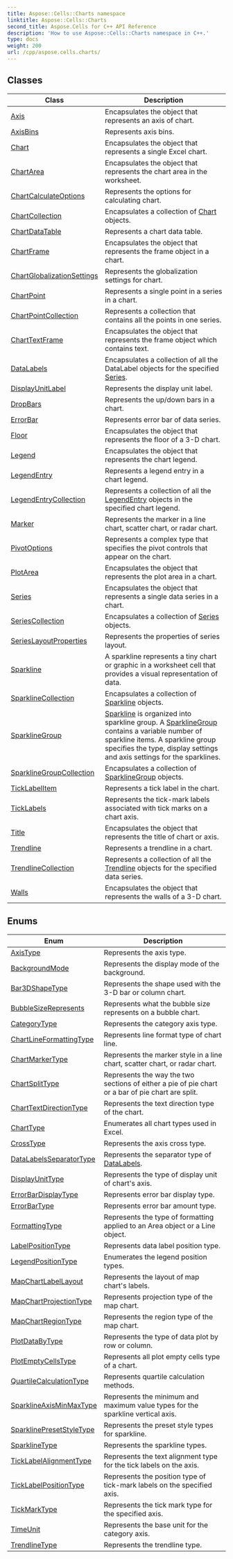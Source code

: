 ```yaml
---
title: Aspose::Cells::Charts namespace
linktitle: Aspose::Cells::Charts
second_title: Aspose.Cells for C++ API Reference
description: 'How to use Aspose::Cells::Charts namespace in C++.'
type: docs
weight: 200
url: /cpp/aspose.cells.charts/
---
```




## Classes

| Class | Description |
| --- | --- |
| [Axis](./axis/) | Encapsulates the object that represents an axis of chart. |
| [AxisBins](./axisbins/) | Represents axis bins. |
| [Chart](./chart/) | Encapsulates the object that represents a single Excel chart. |
| [ChartArea](./chartarea/) | Encapsulates the object that represents the chart area in the worksheet. |
| [ChartCalculateOptions](./chartcalculateoptions/) | Represents the options for calculating chart. |
| [ChartCollection](./chartcollection/) | Encapsulates a collection of [Chart](./chart/) objects. |
| [ChartDataTable](./chartdatatable/) | Represents a chart data table. |
| [ChartFrame](./chartframe/) | Encapsulates the object that represents the frame object in a chart. |
| [ChartGlobalizationSettings](./chartglobalizationsettings/) | Represents the globalization settings for chart. |
| [ChartPoint](./chartpoint/) | Represents a single point in a series in a chart. |
| [ChartPointCollection](./chartpointcollection/) | Represents a collection that contains all the points in one series. |
| [ChartTextFrame](./charttextframe/) | Encapsulates the object that represents the frame object which contains text. |
| [DataLabels](./datalabels/) | Encapsulates a collection of all the DataLabel objects for the specified [Series](./series/). |
| [DisplayUnitLabel](./displayunitlabel/) | Represents the display unit label. |
| [DropBars](./dropbars/) | Represents the up/down bars in a chart. |
| [ErrorBar](./errorbar/) | Represents error bar of data series. |
| [Floor](./floor/) | Encapsulates the object that represents the floor of a 3-D chart. |
| [Legend](./legend/) | Encapsulates the object that represents the chart legend. |
| [LegendEntry](./legendentry/) | Represents a legend entry in a chart legend. |
| [LegendEntryCollection](./legendentrycollection/) | Represents a collection of all the [LegendEntry](./legendentry/) objects in the specified chart legend. |
| [Marker](./marker/) | Represents the marker in a line chart, scatter chart, or radar chart. |
| [PivotOptions](./pivotoptions/) | Represents a complex type that specifies the pivot controls that appear on the chart. |
| [PlotArea](./plotarea/) | Encapsulates the object that represents the plot area in a chart. |
| [Series](./series/) | Encapsulates the object that represents a single data series in a chart. |
| [SeriesCollection](./seriescollection/) | Encapsulates a collection of [Series](./series/) objects. |
| [SeriesLayoutProperties](./serieslayoutproperties/) | Represents the properties of series layout. |
| [Sparkline](./sparkline/) | A sparkline represents a tiny chart or graphic in a worksheet cell that provides a visual representation of data. |
| [SparklineCollection](./sparklinecollection/) | Encapsulates a collection of [Sparkline](./sparkline/) objects. |
| [SparklineGroup](./sparklinegroup/) | [Sparkline](./sparkline/) is organized into sparkline group. A [SparklineGroup](./sparklinegroup/) contains a variable number of sparkline items. A sparkline group specifies the type, display settings and axis settings for the sparklines. |
| [SparklineGroupCollection](./sparklinegroupcollection/) | Encapsulates a collection of [SparklineGroup](./sparklinegroup/) objects. |
| [TickLabelItem](./ticklabelitem/) | Represents a tick label in the chart. |
| [TickLabels](./ticklabels/) | Represents the tick-mark labels associated with tick marks on a chart axis. |
| [Title](./title/) | Encapsulates the object that represents the title of chart or axis. |
| [Trendline](./trendline/) | Represents a trendline in a chart. |
| [TrendlineCollection](./trendlinecollection/) | Represents a collection of all the [Trendline](./trendline/) objects for the specified data series. |
| [Walls](./walls/) | Encapsulates the object that represents the walls of a 3-D chart. |
## Enums

| Enum | Description |
| --- | --- |
| [AxisType](./axistype/) | Represents the axis type. |
| [BackgroundMode](./backgroundmode/) | Represents the display mode of the background. |
| [Bar3DShapeType](./bar3dshapetype/) | Represents the shape used with the 3-D bar or column chart. |
| [BubbleSizeRepresents](./bubblesizerepresents/) | Represents what the bubble size represents on a bubble chart. |
| [CategoryType](./categorytype/) | Represents the category axis type. |
| [ChartLineFormattingType](./chartlineformattingtype/) | Represents line format type of chart line. |
| [ChartMarkerType](./chartmarkertype/) | Represents the marker style in a line chart, scatter chart, or radar chart. |
| [ChartSplitType](./chartsplittype/) | Represents the way the two sections of either a pie of pie chart or a bar of pie chart are split. |
| [ChartTextDirectionType](./charttextdirectiontype/) | Represents the text direction type of the chart. |
| [ChartType](./charttype/) | Enumerates all chart types used in Excel. |
| [CrossType](./crosstype/) | Represents the axis cross type. |
| [DataLabelsSeparatorType](./datalabelsseparatortype/) | Represents the separator type of [DataLabels](./datalabels/). |
| [DisplayUnitType](./displayunittype/) | Represents the type of display unit of chart's axis. |
| [ErrorBarDisplayType](./errorbardisplaytype/) | Represents error bar display type. |
| [ErrorBarType](./errorbartype/) | Represents error bar amount type. |
| [FormattingType](./formattingtype/) | Represents the type of formatting applied to an Area object or a Line object. |
| [LabelPositionType](./labelpositiontype/) | Represents data label position type. |
| [LegendPositionType](./legendpositiontype/) | Enumerates the legend position types. |
| [MapChartLabelLayout](./mapchartlabellayout/) | Represents the layout of map chart's labels. |
| [MapChartProjectionType](./mapchartprojectiontype/) | Represents projection type of the map chart. |
| [MapChartRegionType](./mapchartregiontype/) | Represents the region type of the map chart. |
| [PlotDataByType](./plotdatabytype/) | Represents the type of data plot by row or column. |
| [PlotEmptyCellsType](./plotemptycellstype/) | Represents all plot empty cells type of a chart. |
| [QuartileCalculationType](./quartilecalculationtype/) | Represents quartile calculation methods. |
| [SparklineAxisMinMaxType](./sparklineaxisminmaxtype/) | Represents the minimum and maximum value types for the sparkline vertical axis. |
| [SparklinePresetStyleType](./sparklinepresetstyletype/) | Represents the preset style types for sparkline. |
| [SparklineType](./sparklinetype/) | Represents the sparkline types. |
| [TickLabelAlignmentType](./ticklabelalignmenttype/) | Represents the text alignment type for the tick labels on the axis. |
| [TickLabelPositionType](./ticklabelpositiontype/) | Represents the position type of tick-mark labels on the specified axis. |
| [TickMarkType](./tickmarktype/) | Represents the tick mark type for the specified axis. |
| [TimeUnit](./timeunit/) | Represents the base unit for the category axis. |
| [TrendlineType](./trendlinetype/) | Represents the trendline type. |
